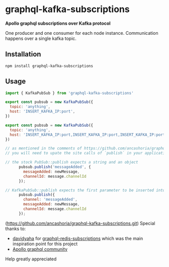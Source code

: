 # graphql-kafka-subscriptions

**Apollo graphql subscriptions over Kafka protocol**

One producer and one consumer for each node instance. Communication happens over a single kafka topic.

## Installation
`npm install graphql-kafka-subscriptions`

## Usage
```javascript
import { KafkaPubSub } from 'graphql-kafka-subscriptions'

export const pubsub = new KafkaPubSub({
  topic: 'anything',
  host: 'INSERT_KAFKA_IP:port',
})

export const pubsub = new KafkaPubSub({
  topic: 'anything',
  host: 'INSERT_KAFKA_IP:port,INSERT_KAFKA_IP:port,INSERT_KAFKA_IP:port',
})
```

```javascript
// as mentioned in the comments of https://github.com/ancashoria/graphql-kafka-subscriptions/issues/4
// you will need to upate the site calls of `publish` in your application as called out below.

// the stock PubSub::publish expects a string and an object
      pubsub.publish('messageAdded', {
        messageAdded: newMessage,
        channelId: message.channelId
      });

// KafkaPubSub::publish expects the first parameter to be inserted into the object
      pubsub.publish({
        channel: 'messageAdded',
        messageAdded: newMessage,
        channelId: message.channelId
      });
```
(https://github.com/ancashoria/graphql-kafka-subscriptions.git)
Special thanks to:
- [davidyaha](https://github.com/davidyaha) for [graphql-redis-subscriptions](https://github.com/davidyaha/graphql-redis-subscriptions) which was the main inspiration point for this project
- [Apollo graphql community](http://dev.apollodata.com/community/)

Help greatly appreciated
